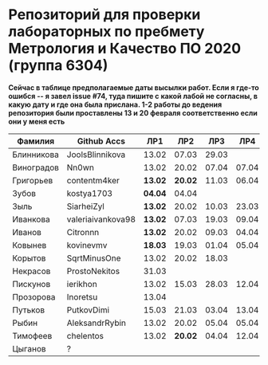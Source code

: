 # Репозиторий для проверки лабораторных по пребмету Метрология и Качество ПО 2020 (группа 6304)

**Сейчас в таблице предполагаемые даты высылки работ. Если я где-то ошибся -- я завел issue #74, туда пишите с какой лабой не согласны, в какую дату и где она была прислана. 1-2 работы до ведения репозитория были проставлены 13 и 20 февраля соответственно если они у меня есть**

| Фамилия    |   Github Accs     |   ЛР1   |   ЛР2   |   ЛР3   |   ЛР4   |   ЛР5   |   ЛР6   |
| ---------- | ----------------- | ------- | ------- | ------- | ------- | ------- | ------- |
| Блинникова | JoolsBlinnikova   |  13.02  |  07.03  |  29.03  |         |  25.03  |  13.04  |
| Виноградов | Nn0wn             |  13.02  |  20.02  |  07.04  |  07.04  |  07.04  |  07.04  |
| Григорьев  | contentm4ker      |**13.02**|**20.02**|  11.03  |  06.04  |  22.03  |  30.03  |
| Зубов      | kostya1703        |**04.04**|  04.04  |         |         |         |         |
| Зыль       | SiarheiZyl        |**13.02**|  20.02  |  10.03  |  23.03  |  26.03  |  30.03  |
| Иванкова   | valeriaivankova98 |**13.02**|  07.03  |  19.03  |  09.04  |  21.03  |  04.04  |
| Иванов     | Citronnn          |**13.02**|  20.02  |  09.03  |  04.04  |  18.03  |  25.03  |
| Ковынев    | kovinevmv         |**18.03**|  19.03  |  01.04  |  05.04  |  01.04  |  01.04  |
| Корытов    | SqrtMinusOne      |  13.02  |  20.02  |  18.03  |         |  29.03  |  30.03  |
| Некрасов   | ProstoNekitos     |  31.03  |         |         |         |         |         |
| Пискунов   | ierikhon          |  13.02  |  15.03  |  28.03  |  12.04  |  28.03  |  05.04  |
| Прозорова  | Inoretsu          |  13.04  |         |         |         |         |         |
| Путьков    | PutkovDimi        |  15.03  |  21.03  |  03.04  |  13.04  |  03.04  |  03.04  |
| Рыбин      | AleksandrRybin    |  13.02  |  20.02  |  05.04  |  05.04  |  07.04  |  12.04  |
| Тимофеев   | chelentos         |  13.02  |**20.02**|  04.04  |  12.04  |         |         |
| Цыганов    |       ?           |         |         |         |         |         |         |
